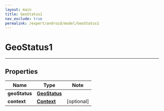 ```yaml
---
layout: main
title: GeoStatus1
nav_exclude: true
permalink: /expert/android/model/GeoStatus1
---
```


# GeoStatus1

---

## Properties

Name | Type | Note
---- | ---- | ----
**geoStatus** | [**GeoStatus**](GeoStatus.md) | 
**context** | [**Context**](Context.md) | [optional] 

